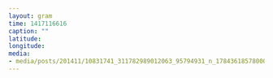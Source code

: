 ```yaml
---
layout: gram
time: 1417116616
caption: ""
latitude: 
longitude: 
media:
- media/posts/201411/10831741_311782989012063_95794931_n_17843618578000351.jpg
---
```

